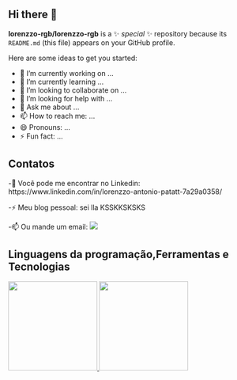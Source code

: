 ## Hi there 👋


**lorenzzo-rgb/lorenzzo-rgb** is a ✨ _special_ ✨ repository because its `README.md` (this file) appears on your GitHub profile.

Here are some ideas to get you started:

- 🔭 I’m currently working on ...
- 🌱 I’m currently learning ...
- 👯 I’m looking to collaborate on ...
- 🤔 I’m looking for help with ...
- 💬 Ask me about ...
- 📫 How to reach me: ...
- 😄 Pronouns: ...
- ⚡ Fun fact: ...

## Contatos

<div>
-🔭 Você pode me encontrar no Linkedin: https://www.linkedin.com/in/lorenzzo-antonio-patatt-7a29a0358/
  
-⚡ Meu blog pessoal: sei lla KSSKKSKSKS

-📫 Ou mande um email: <a href = "lorenzzoapatatt2208@gmail.com"><img loading="lazy" src="https://img.shields.io/badge/Gmail-D14836?style=for-the-badge&logo=gmail&logoColor=white" target="_blank"></a>
</div>
  
## Linguagens da programação,Ferramentas e Tecnologias
<div>
<a href="https://github.com/seu-usuário-aqui">
<img loading="lazy" height="180em" src="https://github-readme-stats.vercel.app/api/top-langs/?username=lorenzzoapatatt&layout=compact&langs_count=7&theme=dracula"/>
<img loading="lazy" height="180em" src="https://github-readme-stats.vercel.app/api?username=lorenzzoapatatt&show_icons=true&theme=dracula&include_all_commits=true&count_private=true"/>
</div>
